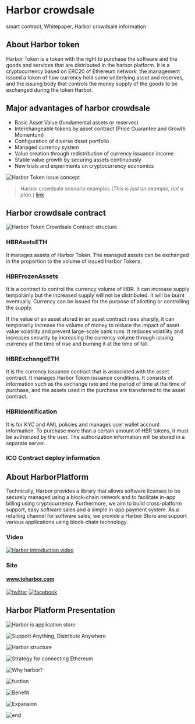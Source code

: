 # Harbor crowdsale

smart contract, Whitepaper, Harbor crowdsale information

## About Harbor token

Harbor Token is a token with the right to purchase the software and the goods and services that are distributed in the harbor platform. It is a cryptocurrency based on ERC20 of Ethereum network, the management issued a token of how currency held some underlying asset and reserves, and the issuing body that controls the money supply of the goods to be exchanged during the token Harbor.

## Major advantages of harbor crowdsale

- Basic Asset Value (fundamental assets or reserves)
- Interchangeable tokens by asset contract (Price Guarantee and Growth Momentum)
- Configuration of diverse dsset portfolio
- Managed currency system
- Value creation through redistribution of currency issuance income
- Stable value growth by securing assets continuously
- New trials and experiments on cryptocurrency economics


![](img/token_concept1.png "Harbor Token issue concept")

>Harbor crowdsale scenario examples (*This is just an example, not a plan.*)
>[link](https://docs.google.com/spreadsheets/d/1HoIUNR-K55de0KaysTnZiMjszJtl_qU0C0AXG58jlQc/edit?usp=sharing)


## Harbor crowdsale contract

![](img/HBRCrowdsaleContractor01.png "Harbor Token Crowdsale Contract structure")

### HBRAsetsETH
It manages assets of Harbor Token. The managed assets can be exchanged in the proportion to the volume of issued Harbor Tokens.

### HBRFrozenAssets
It is a contract to control the currency volume of HBR. It can increase supply temporarily but the increased supply will not be distributed. It will be burnt eventually.
Currency can be issued for the purpose of allotting or controlling the supply.
 
If the value of an asset stored in an asset contract rises sharply, it can temporarily increase the volume of money to reduce the impact of asset value volatility and prevent large-scale bank runs.
It reduces volatility and increases security by increasing the currency volume through issuing currency at the time of rise and burning it at the time of fall.

### HBRExchangeETH
It is the currency issuance contract that is associated with the asset contract. It manages Harbor Token issuance conditions. It consists of information such as the exchange rate and the period of time at the time of purchase, and the assets used in the purchase are transferred to the asset contract.

### HBRIdentification
It is for KYC and AML policies and manages user wallet account information.
To purchase more than a certain amount of HBR tokens, it must be authorized by the user. The authorization information will be stored in a separate server.
 

### ICO Contract deploy information

<!-- HarborCrowdsale: [0x84b42a80283a8936ffe95f1fe3762ba4538ce21a](https://etherscan.io/address/0x84b42a80283a8936ffe95f1fe3762ba4538ce21a) -->


## About HarborPlatform

Technically, Harbor provides a library that allows software licenses to be securely managed using a block-chain network and to facilitate in-app billing using cryptocurrency.
Furthermore, we aim to build cross-platform support, easy software sales and a simple in-app payment system.
As a retailing channel for software sales, we provide a Harbor Store and support various applications using block-chain technology.

### Video

[![Harbor introduction video](https://img.youtube.com/vi/qTYIwlzJfRs/0.jpg)](https://www.youtube.com/watch?v=qTYIwlzJfRs)

### Site

#### www.toharbor.com

[![](http://i.imgur.com/tXSoThF.png "twitter")](https://twitter.com/HarborSupport)
[![](http://i.imgur.com/P3YfQoD.png "facebook")](https://www.facebook.com/HarborToken)


## Harbor Platform Presentation

![](img/harbor_ppt_01.JPG "Harbor is application store")

![](img/harbor_ppt_02.JPG "Support Anything, Distribute Anywhere")

![](img/harbor_ppt_03.JPG "Harbor structure")

![](img/harbor_ppt_04.JPG "Strategy for connecting Ethereum")

![](img/harbor_ppt_05.JPG "Why harbor?")

![](img/harbor_ppt_06.JPG "fuction")

![](img/harbor_ppt_07.JPG "Benefit")

![](img/harbor_ppt_08.JPG "Expansion")

![](img/harbor_ppt_09.JPG "end")

